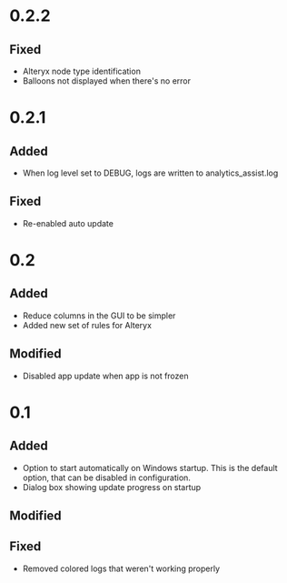 # 0.2.2
## Fixed
- Alteryx node type identification
- Balloons not displayed when there's no error

# 0.2.1
## Added
- When log level set to DEBUG, logs are written to analytics_assist.log
## Fixed
- Re-enabled auto update

# 0.2
## Added
- Reduce columns in the GUI to be simpler
- Added new set of rules for Alteryx
## Modified
- Disabled app update when app is not frozen

# 0.1
## Added
- Option to start automatically on Windows startup. This is the default option, that can be disabled in configuration.
- Dialog box showing update progress on startup
## Modified
## Fixed
- Removed colored logs that weren't working properly

